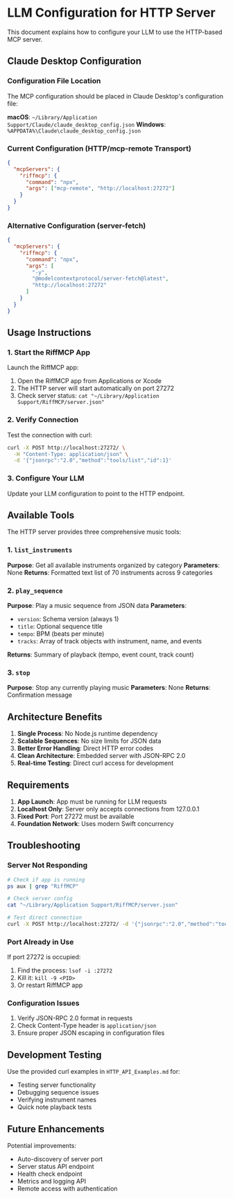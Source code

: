 # LLM Configuration for HTTP Server

This document explains how to configure your LLM to use the HTTP-based MCP server.

## Claude Desktop Configuration

### Configuration File Location

The MCP configuration should be placed in Claude Desktop's configuration file:

**macOS**: `~/Library/Application Support/Claude/claude_desktop_config.json`
**Windows**: `%APPDATA%\Claude\claude_desktop_config.json`

### Current Configuration (HTTP/mcp-remote Transport)

```json
{
  "mcpServers": {
    "riffmcp": {
      "command": "npx",
      "args": ["mcp-remote", "http://localhost:27272"]
    }
  }
}
```

### Alternative Configuration (server-fetch)

```json
{
  "mcpServers": {
    "riffmcp": {
      "command": "npx",
      "args": [
        "-y",
        "@modelcontextprotocol/server-fetch@latest",
        "http://localhost:27272"
      ]
    }
  }
}
```

## Usage Instructions

### 1. Start the RiffMCP App
Launch the RiffMCP app:
1. Open the RiffMCP app from Applications or Xcode
2. The HTTP server will start automatically on port 27272
3. Check server status: `cat "~/Library/Application Support/RiffMCP/server.json"`

### 2. Verify Connection
Test the connection with curl:
```bash
curl -X POST http://localhost:27272/ \
  -H "Content-Type: application/json" \
  -d '{"jsonrpc":"2.0","method":"tools/list","id":1}'
```

### 3. Configure Your LLM
Update your LLM configuration to point to the HTTP endpoint.

## Available Tools

The HTTP server provides three comprehensive music tools:

### 1. `list_instruments`
**Purpose**: Get all available instruments organized by category
**Parameters**: None
**Returns**: Formatted text list of 70 instruments across 9 categories

### 2. `play_sequence`
**Purpose**: Play a music sequence from JSON data
**Parameters**:
- `version`: Schema version (always 1)
- `title`: Optional sequence title
- `tempo`: BPM (beats per minute)
- `tracks`: Array of track objects with instrument, name, and events

**Returns**: Summary of playback (tempo, event count, track count)

### 3. `stop`
**Purpose**: Stop any currently playing music
**Parameters**: None
**Returns**: Confirmation message

## Architecture Benefits

1. **Single Process**: No Node.js runtime dependency
2. **Scalable Sequences**: No size limits for JSON data
3. **Better Error Handling**: Direct HTTP error codes
4. **Clean Architecture**: Embedded server with JSON-RPC 2.0
5. **Real-time Testing**: Direct curl access for development

## Requirements

1. **App Launch**: App must be running for LLM requests
2. **Localhost Only**: Server only accepts connections from 127.0.0.1
3. **Fixed Port**: Port 27272 must be available
4. **Foundation Network**: Uses modern Swift concurrency

## Troubleshooting

### Server Not Responding
```bash
# Check if app is running
ps aux | grep "RiffMCP"

# Check server config
cat "~/Library/Application Support/RiffMCP/server.json"

# Test direct connection
curl -X POST http://localhost:27272/ -d '{"jsonrpc":"2.0","method":"tools/list","id":1}'
```

### Port Already in Use
If port 27272 is occupied:
1. Find the process: `lsof -i :27272`
2. Kill it: `kill -9 <PID>`
3. Or restart RiffMCP app

### Configuration Issues
1. Verify JSON-RPC 2.0 format in requests
2. Check Content-Type header is `application/json`
3. Ensure proper JSON escaping in configuration files

## Development Testing

Use the provided curl examples in `HTTP_API_Examples.md` for:
- Testing server functionality
- Debugging sequence issues
- Verifying instrument names
- Quick note playback tests

## Future Enhancements

Potential improvements:
- Auto-discovery of server port
- Server status API endpoint
- Health check endpoint
- Metrics and logging API
- Remote access with authentication